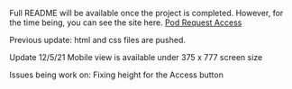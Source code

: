 Full README will be available once the project is completed.
However, for the time being, you can see the site here.
[Pod Request Access]()

Previous update: 
html and css files are pushed. 

Update 12/5/21
Mobile view is available under 375 x 777 screen size

Issues being work on:
Fixing height for the Access button